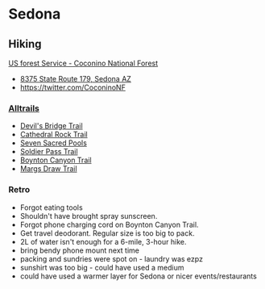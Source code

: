 # Sedona

## Hiking
[US forest Service - Coconino National Forest](https://www.fs.usda.gov/coconino)
* [8375 State Route 179, Sedona AZ](https://goo.gl/maps/jRmJr3RTTsRsPaPw9)
* https://twitter.com/CoconinoNF

### [Alltrails](https://www.alltrails.com/us/arizona/sedona)
* [Devil's Bridge Trail](https://www.alltrails.com/trail/us/arizona/devils-bridge-trail)
* [Cathedral Rock Trail](https://www.alltrails.com/trail/us/arizona/cathedral-rock-trail)
* [Seven Sacred Pools](https://www.alltrails.com/trail/us/arizona/seven-sacred-pools-trail)
* [Soldier Pass Trail](https://www.alltrails.com/trail/us/arizona/soldier-pass-trail)
* [Boynton Canyon Trail](https://www.alltrails.com/trail/us/arizona/boynton-canyon-trail)
* [Margs Draw Trail](https://www.alltrails.com/trail/us/arizona/margs-draw-trail?search=true)

### Retro
* Forgot eating tools
* Shouldn't have brought spray sunscreen.
* Forgot phone charging cord on Boynton Canyon Trail.
* Get travel deodorant. Regular size is too big to pack.
* 2L of water isn't enough for a 6-mile, 3-hour hike.
* bring bendy phone mount next time
* packing and sundries were spot on - laundry was ezpz
* sunshirt was too big - could have used a medium
* could have used a warmer layer for Sedona or nicer events/restaurants
